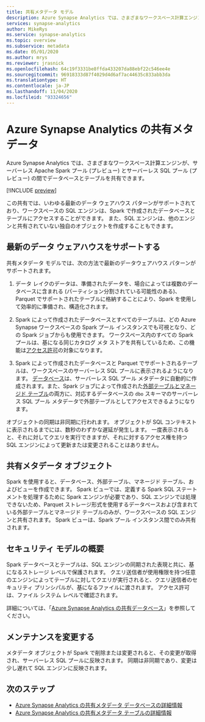 ```yaml
---
title: 共有メタデータ モデル
description: Azure Synapse Analytics では、さまざまなワークスペース計算エンジンが、サーバーレス Apache Spark プール (プレビュー) とサーバーレス SQL プール (プレビュー)、専用 SQL プールの間でデータベースとテーブルを共有できます。
services: synapse-analytics
author: MikeRys
ms.service: synapse-analytics
ms.topic: overview
ms.subservice: metadata
ms.date: 05/01/2020
ms.author: mrys
ms.reviewer: jrasnick
ms.openlocfilehash: 64c19f3331be8ffda433207da88ebf22c546ee4e
ms.sourcegitcommit: 96918333d87f4029d4d6af7ac44635c833abb3da
ms.translationtype: HT
ms.contentlocale: ja-JP
ms.lasthandoff: 11/04/2020
ms.locfileid: "93324656"
---
```

# <a name="azure-synapse-analytics-shared-metadata"></a>Azure Synapse Analytics の共有メタデータ

Azure Synapse Analytics では、さまざまなワークスペース計算エンジンが、サーバーレス Apache Spark プール (プレビュー) とサーバーレス SQL プール (プレビュー) の間でデータベースとテーブルを共有できます。

[!INCLUDE [preview](../includes/note-preview.md)]

この共有では、いわゆる最新のデータ ウェアハウス パターンがサポートされており、ワークスペースの SQL エンジンは、Spark で作成されたデータベースとテーブルにアクセスすることができます。 また、SQL エンジンは、他のエンジンと共有されていない独自のオブジェクトを作成することもできます。

## <a name="support-the-modern-data-warehouse"></a>最新のデータ ウェアハウスをサポートする

共有メタデータ モデルでは、次の方法で最新のデータウェアハウス パターンがサポートされます。

1. データ レイクのデータは、準備されたデータを、場合によっては複数のデータベースに含まれる (パーティション分割されている可能性のある)、Parquet でサポートされたテーブルに格納することにより、Spark を使用して効率的に準備され、構造化されます。

2. Spark によって作成されたデータベースとすべてのテーブルは、どの Azure Synapse ワークスペースの Spark プール インスタンスでも可視となり、どの Spark ジョブからも使用できます。 ワークスペース内のすべての Spark プールは、基になる同じカタログ メタ ストアを共有しているため、この機能は[アクセス許可](#security-model-at-a-glance)の対象になります。

3. Spark によって作成されたデータベースと Parquet でサポートされるテーブルは、ワークスペースのサーバーレス SQL プールに表示されるようになります。 [データベース](database.md)は、サーバーレス SQL プール メタデータに自動的に作成されます。また、Spark ジョブによって作成された[外部テーブルとマネージド テーブル](table.md)の両方に、対応するデータベースの `dbo` スキーマのサーバーレス SQL プール メタデータで外部テーブルとしてアクセスできるようになります。 

<!--[INSERT PICTURE]-->

<!--__Figure 1 -__ Supporting the Modern Data Warehouse Pattern with shared metadata-->

オブジェクトの同期は非同期に行われます。 オブジェクトが SQL コンテキストに表示されるまでには、数秒のわずかな遅延が発生します。 一度表示されると、それに対してクエリを実行できますが、それに対するアクセス権を持つ SQL エンジンによって更新または変更されることはありません。

## <a name="shared-metadata-objects"></a>共有メタデータ オブジェクト

Spark を使用すると、データベース、外部テーブル、マネージド テーブル、およびビューを作成できます。 Spark ビューでは、定義する Spark SQL ステートメントを処理するために Spark エンジンが必要であり、SQL エンジンでは処理できないため、Parquet ストレージ形式を使用するデータベースおよび含まれている外部テーブルとマネージド テーブルのみが、ワークスペースの SQL エンジンと共有されます。 Spark ビューは、Spark プール インスタンス間でのみ共有されます。

## <a name="security-model-at-a-glance"></a>セキュリティ モデルの概要

Spark データベースとテーブルは、SQL エンジンの同期された表現と共に、基になるストレージ レベルで保護されます。 クエリ送信者が使用権限を持つ任意のエンジンによってテーブルに対してクエリが実行されると、クエリ送信者のセキュリティ プリンシパルが、基になるファイルに渡されます。 アクセス許可は、ファイル システム レベルで確認されます。

詳細については、「[Azure Synapse Analytics の共有データベース](database.md)」を参照してください。

## <a name="change-maintenance"></a>メンテナンスを変更する

メタデータ オブジェクトが Spark で削除または変更されると、その変更が取得され、サーバーレス SQL プールに反映されます。 同期は非同期であり、変更は少し遅れて SQL エンジンに反映されます。

## <a name="next-steps"></a>次のステップ

- [Azure Synapse Analytics の共有メタデータ データベースの詳細情報](database.md)
- [Azure Synapse Analytics の共有メタデータ テーブルの詳細情報](table.md)

